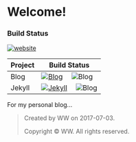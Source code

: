 # Welcome!

### Build Status
[![website](https://img.shields.io/badge/version-0.1+-green.svg)](https://wwang721.github.io/myBlog)

Project|Build Status
---|---
Blog|[![Blog](https://img.shields.io/badge/build-0.1+-lightgrey.svg)](https://wwang721.github.io/myBlog) &emsp;![Blog](https://img.shields.io/badge/Markdown-unknown-red.svg) 
Jekyll|[![Jekyll](https://img.shields.io/badge/Jekyll-3.8+-brightgreen.svg)](https://jekyllrb.com) &emsp;![Blog](https://img.shields.io/badge/HTML-unknown-ff69b4.svg) 


For my personal blog...


>	Created by WW on 2017-07-03.
>
>	Copyright © WW. All rights reserved.
